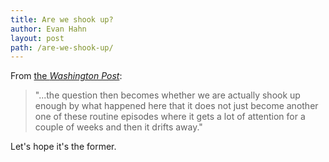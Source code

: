 ```yaml
---
title: Are we shook up?
author: Evan Hahn
layout: post
path: /are-we-shook-up/
---
```


From [the _Washington Post_](https://www.washingtonpost.com/politics/obama-wants-action-on-gun-control-within-year/2012/12/30/979237f0-52c2-11e2-bf3e-76c0a789346f_story.html):

> "...the question then becomes whether we are actually shook up enough by what happened here that it does not just become another one of these routine episodes where it gets a lot of attention for a couple of weeks and then it drifts away."

Let's hope it's the former.
